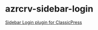 # azrcrv-sidebar-login
[Sidebar Login plugin for ClassicPress](https://development.azurecurve.co.uk/classicpress-plugins/sidebar-login/)
